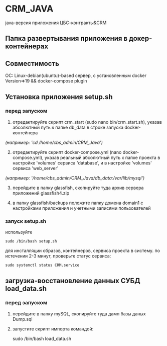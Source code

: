 # CRM_JAVA
  java-версия приложения ЦБС-контракты&CRM

## Папка развертывания приложения в докер-контейнерах

## Совместимость
  OC: Linux-debian(ubuntu)-based сервер, с установленным docker Version=>19 && docker-compose plugin

## Установка приложения setup.sh

### перед запуском 
 
 1. отредактируйте скрипт crm_start (sudo nano bin/crm_start.sh),
  указав абсолютный путь к папке db_data в строке запуска docker-контейнера
  
  _(например: 'cd /home/cbs_admin/CRM_Java')_
 
 2. отредактируйте скрипт docker-compose.yml (nano docker-compose.yml),
  указав реальный абсолютный путь к папке проекта в настройке 'volumes' сервиса 'database',
  и в настройке 'volumes' сервиса 'web_server'
  
  _(например: '/home/cbs_admin/CRM_Java/db_data:/var/lib/mysql')_ 
 
 3. перейдите в папку glassfish, скопируйте туда архив сервера приложений glassfish4.zip 
 
 4. в папку glassfish/backups положите папку домена domain1 с настройками приложения
   и учетными записями пользователей  

### запуск setup.sh  
  
  используйте 
    
    sudo /bin/bash setup.sh 
  
  для инсталляции образов, контейнеров, сервиса проекта в систему.
  по истечении 2-3 минут, проверьте статус сервиса:
    
    sudo systemctl status CRM.service

## загрузка-восстановление данных СУБД load_data.sh

### перед запуском 
 
 1. перейдите в папку mySQL, скопируйте туда дамп базы даных Dump.sql  
 
 2. запустите скрипт импорта командой:
      
      sudo /bin/bash load_data.sh 